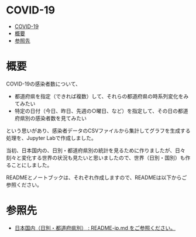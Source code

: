 # COVID-19 

<!-- TOC depthTo:3 -->

- [COVID-19](#covid-19)
- [概要](#概要)
- [参照先](#参照先)

<!-- /TOC -->

# 概要

COVID-19の感染者数について、

- 都道府県を指定（できれば複数）して、それらの都道府県の時系列変化をみてみたい
- 特定の日付（今日、昨日、先週の○曜日、など）を指定して、その日の都道府県別の感染者数を見てみたい

という思いがあり、感染者データのCSVファイルから集計してグラフを生成する処理を、Jupyter Labで作成しました。

当初、日本国内の、日別・都道府県別の統計を見るために作りましたが、日々刻々と変化する世界の状況も見たいと思いましたので、世界（日別・国別）も作ることにしました。

READMEとノートブックは、それぞれ作成しますので、READMEは以下からご参照ください。

# 参照先

- [日本国内（日別・都道府県別） : README-jp.md をご参照ください。](./README-jp.md)

